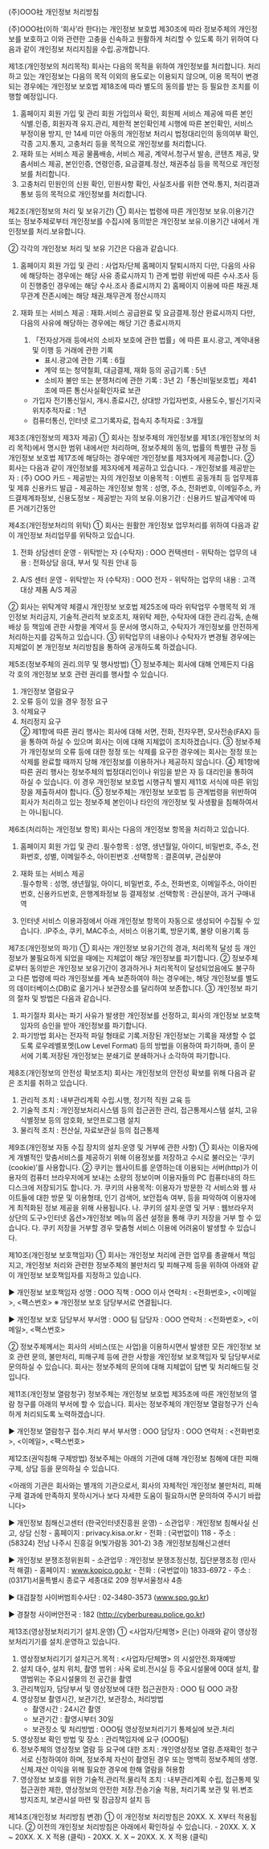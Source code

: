  (주)OOO社 개인정보 처리방침

 (주)OOO社(이하 ‘회사’라 한다)는 개인정보 보호법 제30조에 따라 정보주체의 개인정보를 보호하고 이와 관련한 고충을 신속하고 원활하게 처리할 수 있도록 하기 위하여 다음과 같이 개인정보 처리지침을 수립․공개합니다. 

제1조(개인정보의 처리목적) 회사는 다음의 목적을 위하여 개인정보를 처리합니다. 처리하고 있는 개인정보는 다음의 목적 이외의 용도로는 이용되지 않으며, 이용 목적이 변경되는 경우에는 개인정보 보호법 제18조에 따라 별도의 동의를 받는 등 필요한 조치를 이행할 예정입니다. 

  1. 홈페이지 회원 가입 및 관리 
     회원 가입의사 확인, 회원제 서비스 제공에 따른 본인 식별․인증, 회원자격 유지․관리, 제한적 본인확인제 시행에 따른 본인확인, 서비스 부정이용 방지, 만 14세 미만 아동의 개인정보 처리시 법정대리인의 동의여부 확인, 각종 고지․통지, 고충처리 등을 목적으로 개인정보를 처리합니다. 
  2. 재화 또는 서비스 제공 
     물품배송, 서비스 제공, 계약서․청구서 발송, 콘텐츠 제공, 맞춤서비스 제공, 본인인증, 연령인증, 요금결제․정산, 채권추심 등을 목적으로 개인정보를 처리합니다. 
  3. 고충처리 
     민원인의 신원 확인, 민원사항 확인, 사실조사를 위한 연락․통지, 처리결과 통보 등의 목적으로 개인정보를 처리합니다. 

 제2조(개인정보의 처리 및 보유기간) ① 회사는 법령에 따른 개인정보 보유․이용기간 또는 정보주체로부터 개인정보를 수집시에 동의받은 개인정보 보유․이용기간 내에서 개인정보를 처리․보유합니다. 

   ② 각각의 개인정보 처리 및 보유 기간은 다음과 같습니다. 

   1. 홈페이지 회원 가입 및 관리 : 사업자/단체 홈페이지 탈퇴시까지 
     다만, 다음의 사유에 해당하는 경우에는 해당 사유 종료시까지 
     1) 관계 법령 위반에 따른 수사․조사 등이 진행중인 경우에는 해당 수사․조사 종료시까지 
     2) 홈페이지 이용에 따른 채권․채무관계 잔존시에는 해당 채권․채무관계 정산시까지 

  2. 재화 또는 서비스 제공 : 재화․서비스 공급완료 및 요금결제․정산 완료시까지
     다만, 다음의 사유에 해당하는 경우에는 해당 기간 종료시까지 
     1) 「전자상거래 등에서의 소비자 보호에 관한 법률」에 따른 표시․광고, 계약내용 및 이행 등 거래에 관한 기록 
        - 표시․광고에 관한 기록 : 6월 
        - 계약 또는 청약철회, 대금결제, 재화 등의 공급기록 : 5년 
        - 소비자 불만 또는 분쟁처리에 관한 기록 : 3년 
     2)「통신비밀보호법」제41조에 따른 통신사실확인자료 보관
       - 가입자 전기통신일시, 개시․종료시간, 상대방 가입자번호, 사용도수, 발신기지국 위치추적자료 : 1년 
       - 컴퓨터통신, 인터넷 로그기록자료, 접속지 추적자료 : 3개월

 제3조(개인정보의 제3자 제공) ① 회사는 정보주체의 개인정보를 제1조(개인정보의 처리 목적)에서 명시한 범위 내에서만 처리하며, 정보주체의 동의, 법률의 특별한 규정 등 개인정보 보호법 제17조에 해당하는 경우에만 개인정보를 제3자에게 제공합니다. 
   ② 회사는 다음과 같이 개인정보를 제3자에게 제공하고 있습니다.
     - 개인정보를 제공받는 자 : (주) OOO 카드
     - 제공받는 자의 개인정보 이용목적 : 이벤트 공동개최 등 업무제휴 및 제휴 신용카드 발급 
     - 제공하는 개인정보 항목 : 성명, 주소, 전화번호, 이메일주소, 카드결제계좌정보, 신용도정보 
     - 제공받는 자의 보유․이용기간 : 신용카드 발급계약에 따른 거래기간동안

 제4조(개인정보처리의 위탁) ① 회사는 원활한 개인정보 업무처리를 위하여 다음과 같이 개인정보 처리업무를 위탁하고 있습니다. 

   1. 전화 상담센터 운영 
    - 위탁받는 자 (수탁자) : OOO 컨택센터 
    - 위탁하는 업무의 내용 : 전화상담 응대, 부서 및 직원 안내 등 

   2. A/S 센터 운영 
    - 위탁받는 자 (수탁자) : OOO 전자 
    - 위탁하는 업무의 내용 : 고객 대상 제품 A/S 제공 

  ② 회사는 위탁계약 체결시 개인정보 보호법 제25조에 따라 위탁업무 수행목적 외 개인정보 처리금지, 기술적․관리적 보호조치, 재위탁 제한, 수탁자에 대한 관리․감독, 손해배상 등 책임에 관한 사항을 계약서 등 문서에 명시하고, 수탁자가 개인정보를 안전하게 처리하는지를 감독하고 있습니다. 
  ③ 위탁업무의 내용이나 수탁자가 변경될 경우에는 지체없이 본 개인정보 처리방침을 통하여 공개하도록 하겠습니다. 

 제5조(정보주체의 권리․의무 및 행사방법) ① 정보주체는 회사에 대해 언제든지 다음 각 호의 개인정보 보호 관련 권리를 행사할 수 있습니다. 
   1. 개인정보 열람요구
   2. 오류 등이 있을 경우 정정 요구
   3. 삭제요구 
   4. 처리정지 요구  
   ② 제1항에 따른 권리 행사는 회사에 대해 서면, 전화, 전자우편, 모사전송(FAX) 등을 통하여 하실 수 있으며 회사는 이에 대해 지체없이 조치하겠습니다. 
   ③ 정보주체가 개인정보의 오류 등에 대한 정정 또는 삭제를 요구한 경우에는 회사는 정정 또는 삭제를 완료할 때까지 당해 개인정보를 이용하거나 제공하지 않습니다. 
   ④ 제1항에 따른 권리 행사는 정보주체의 법정대리인이나 위임을 받은 자 등 대리인을 통하여 하실 수 있습니다. 이 경우 개인정보 보호법 시행규칙 별지 제11호 서식에 따른 위임장을 제출하셔야 합니다. 
   ⑤ 정보주체는 개인정보 보호법 등 관계법령을 위반하여 회사가 처리하고 있는 정보주체 본인이나 타인의 개인정보 및 사생활을 침해하여서는 아니됩니다. 

 제6조(처리하는 개인정보 항목) 회사는 다음의 개인정보 항목을 처리하고 있습니다. 
  1. 홈페이지 회원 가입 및 관리 
    ․필수항목 : 성명, 생년월일, 아이디, 비밀번호, 주소, 전화번호, 성별, 이메일주소, 아이핀번호 
    ․선택항목 : 결혼여부, 관심분야 

  2. 재화 또는 서비스 제공  
    ․필수항목 : 성명, 생년월일, 아이디, 비밀번호, 주소, 전화번호, 이메일주소, 아이핀번호, 신용카드번호, 은행계좌정보 등 결제정보 
    ․선택항목 : 관심분야, 과거 구매내역  

  3. 인터넷 서비스 이용과정에서 아래 개인정보 항목이 자동으로 생성되어 수집될 수 있습니다. 
    ․IP주소, 쿠키, MAC주소, 서비스 이용기록, 방문기록, 불량 이용기록 등 

 제7조(개인정보의 파기) ① 회사는 개인정보 보유기간의 경과, 처리목적 달성 등 개인정보가 불필요하게 되었을 때에는 지체없이 해당 개인정보를 파기합니다. 
   ② 정보주체로부터 동의받은 개인정보 보유기간이 경과하거나 처리목적이 달성되었음에도 불구하고 다른 법령에 따라 개인정보를 계속 보존하여야 하는 경우에는, 해당 개인정보를 별도의 데이터베이스(DB)로 옮기거나 보관장소를 달리하여 보존합니다. 
   ③ 개인정보 파기의 절차 및 방법은 다음과 같습니다. 
   1. 파기절차 
     회사는 파기 사유가 발생한 개인정보를 선정하고, 회사의 개인정보 보호책임자의 승인을 받아 개인정보를 파기합니다. 
   2. 파기방법 
     회사는 전자적 파일 형태로 기록․저장된 개인정보는 기록을 재생할 수 없도록 로우레밸포멧(Low Level Format) 등의 방법을 이용하여 파기하며, 종이 문서에 기록․저장된 개인정보는 분쇄기로 분쇄하거나 소각하여 파기합니다. 

 제8조(개인정보의 안전성 확보조치) 회사는 개인정보의 안전성 확보를 위해 다음과 같은 조치를 취하고 있습니다. 
   1. 관리적 조치 : 내부관리계획 수립․시행, 정기적 직원 교육 등 
   2. 기술적 조치 : 개인정보처리시스템 등의 접근권한 관리, 접근통제시스템 설치, 고유식별정보 등의 암호화, 보안프로그램 설치 
   3. 물리적 조치 : 전산실, 자료보관실 등의 접근통제 

 제9조(개인정보 자동 수집 장치의 설치∙운영 및 거부에 관한 사항) ① 회사는 이용자에게 개별적인 맞춤서비스를 제공하기 위해 이용정보를 저장하고 수시로 불러오는 ‘쿠키(cookie)’를 사용합니다.
   ② 쿠키는 웹사이트를 운영하는데 이용되는 서버(http)가 이용자의 컴퓨터 브라우저에게 보내는 소량의 정보이며 이용자들의 PC 컴퓨터내의 하드디스크에 저장되기도 합니다.
      가. 쿠키의 사용목적: 이용자가 방문한 각 서비스와 웹 사이트들에 대한 방문 및 이용형태, 인기 검색어, 보안접속 여부, 등을 파악하여 이용자에게 최적화된 정보 제공을 위해 사용됩니다.
      나. 쿠키의 설치∙운영 및 거부 : 웹브라우저 상단의 도구>인터넷 옵션>개인정보 메뉴의 옵션 설정을 통해 쿠키 저장을 거부 할 수 있습니다.
      다. 쿠키 저장을 거부할 경우 맞춤형 서비스 이용에 어려움이 발생할 수 있습니다.

 제10조(개인정보 보호책임자) ① 회사는 개인정보 처리에 관한 업무를 총괄해서 책임지고, 개인정보 처리와 관련한 정보주체의 불만처리 및 피해구제 등을 위하여 아래와 같이 개인정보 보호책임자를 지정하고 있습니다. 

   ▶ 개인정보 보호책임자 
       성명 : OOO 
       직책 : OOO 이사 
       연락처 : <전화번호>, <이메일>, <팩스번호> 
         ※ 개인정보 보호 담당부서로 연결됩니다. 
 
   ▶ 개인정보 보호 담당부서 
       부서명 : OOO 팀 
       담당자 : OOO 
       연락처 : <전화번호>, <이메일>, <팩스번호> 

  ② 정보주체께서는 회사의 서비스(또는 사업)을 이용하시면서 발생한 모든 개인정보 보호 관련 문의, 불만처리, 피해구제 등에 관한 사항을 개인정보 보호책임자 및 담당부서로 문의하실 수 있습니다. 회사는 정보주체의 문의에 대해 지체없이 답변 및 처리해드릴 것입니다. 

 제11조(개인정보 열람청구) 정보주체는 개인정보 보호법 제35조에 따른 개인정보의 열람 청구를 아래의 부서에 할 수 있습니다. 회사는 정보주체의 개인정보 열람청구가 신속하게 처리되도록 노력하겠습니다. 

   ▶ 개인정보 열람청구 접수․처리 부서 
       부서명 : OOO
       담당자 : OOO 
       연락처 : <전화번호>, <이메일>, <팩스번호> 

 제12조(권익침해 구제방법) 정보주체는 아래의 기관에 대해 개인정보 침해에 대한 피해구제, 상담 등을 문의하실 수 있습니다. 

  <아래의 기관은 회사와는 별개의 기관으로서, 회사의 자체적인 개인정보 불만처리, 피해구제 결과에 만족하지 못하시거나 보다 자세한 도움이 필요하시면 문의하여 주시기 바랍니다>
 
   ▶ 개인정보 침해신고센터 (한국인터넷진흥원 운영) 
       - 소관업무 : 개인정보 침해사실 신고, 상담 신청 
       - 홈페이지 : privacy.kisa.or.kr 
       - 전화 : (국번없이) 118 
       - 주소 : (58324) 전남 나주시 진흥길 9(빛가람동 301-2) 3층 개인정보침해신고센터

   ▶ 개인정보 분쟁조정위원회
       - 소관업무 : 개인정보 분쟁조정신청, 집단분쟁조정 (민사적 해결) 
       - 홈페이지 : www.kopico.go.kr 
       - 전화 : (국번없이) 1833-6972
       - 주소 : (03171)서울특별시 종로구 세종대로 209 정부서울청사 4층

   ▶ 대검찰청 사이버범죄수사단 : 02-3480-3573 (www.spo.go.kr)

   ▶ 경찰청 사이버안전국 : 182 (http://cyberbureau.police.go.kr)

 제13조(영상정보처리기기 설치․운영) ① <사업자/단체명> 은(는) 아래와 같이 영상정보처리기기를 설치․운영하고 있습니다. 

   1. 영상정보처리기기 설치근거․목적 : <사업자/단체명> 의 시설안전․화재예방
   2. 설치 대수, 설치 위치, 촬영 범위 : 사옥 로비․전시실 등 주요시설물에 00대 설치, 촬영범위는 주요시설물의 전 공간을 촬영 
   3. 관리책임자, 담당부서 및 영상정보에 대한 접근권한자 : OOO 팀 OOO 과장 
   4. 영상정보 촬영시간, 보관기간, 보관장소, 처리방법 
      - 촬영시간 : 24시간 촬영
      - 보관기간 : 촬영시부터 30일 
      - 보관장소 및 처리방법 : OOO팀 영상정보처리기기 통제실에 보관․처리
   5. 영상정보 확인 방법 및 장소 : 관리책임자에 요구 (OOO팀) 
   6. 정보주체의 영상정보 열람 등 요구에 대한 조치 : 개인영상정보 열람․존재확인 청구서로 신청하여야 하며, 정보주체 자신이 촬영된 경우 또는 명백히 정보주체의 생명․신체․재산 이익을 위해 필요한 경우에 한해 열람을 허용함 
   7. 영상정보 보호를 위한 기술적․관리적․물리적 조치 : 내부관리계획 수립, 접근통제 및 접근권한 제한, 영상정보의 안전한 저장․전송기술 적용, 처리기록 보관 및 위․변조 방지조치, 보관시설 마련 및 잠금장치 설치 등

 제14조(개인정보 처리방침 변경) ① 이 개인정보 처리방침은 20XX. X. X부터 적용됩니다.
  ② 이전의 개인정보 처리방침은 아래에서 확인하실 수 있습니다. 
     - 20XX. X. X ~ 20XX. X. X 적용   (클릭) 
     - 20XX. X. X ~ 20XX. X. X 적용   (클릭) 
